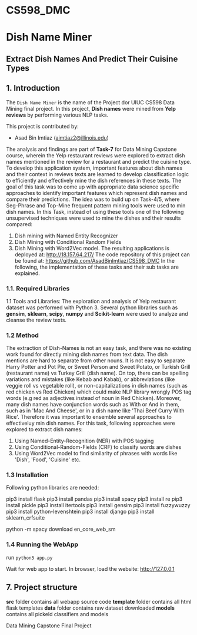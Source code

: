 # CS598_DMC
# Dish Name Miner
## Extract Dish Names And Predict Their Cuisine Types

## 1. Introduction
The `Dish Name Miner` is the name of the Project dor UIUC CS598 Data Mining final project. In this project, **Dish names** were mined from **Yelp reviews** by performing various NLP tasks.

This project is contributed by:

- Asad Bin Imtiaz (aimtiaz2@illinois.edu)

The analysis and findings are part of **Task-7** for Data Mining Capstone course, wherein the Yelp restaurant reviews were explored to extract dish names mentioned in the review for a restaurant and predict the cuisine type. 
To develop this application system, important features about dish names and their context in reviews texts are learned to develop classification logic to efficiently and effectively mine the dish references in these texts. The goal of this task was to come up with appropriate data science specific approaches to identify important features which represent dish names and compare their predictions.
The idea was to build up on Task-4/5, where Seg-Phrase and Top-Mine frequent pattern mining tools were used to min dish names. In this Task, instead of using these tools one of the following unsupervised techniques were used to mine the dishes and their results compared:
1.	Dish mining with Named Entity Recognizer
2.	Dish Mining with Conditional Random Fields
3.	Dish Mining with Word2Vec model.
The resulting applications is deployed at: http://18.157.64.217/
The code repository of this project can be found at: https://github.com/AsadBinImtiaz/CS598_DMC
In the following, the implementation of these tasks and their sub tasks are explained.


### 1.1. Required Libraries

1.1	Tools and Libraries: 
The exploration and analysis of Yelp restaurant dataset was performed with Python 3. Several python libraries such as **gensim**, **sklearn**, **scipy**, **numpy** and **Scikit-learn** were used to analyze and cleanse the review texts.

### 1.2 Method

The extraction of Dish-Names is not an easy task, and there was no existing work found for directly mining dish names from text data. The dish mentions are hard to separate from other nouns. It is not easy to separate Harry Potter and Pot Pie, or Sweet Person and Sweet Potato, or Turkish Grill (restaurant name) vs Turkey Grill (dish name). On top, there can be spelling variations and mistakes (like Kebab and Kabab), or abbreviations (like veggie roll vs vegetable roll), or non-capitalizations in dish names (such as red chicken vs Red Chicken) which could make NLP library wrongly POS tag words (e.g red as adjectives instead of noun in Red Chicken). Moreover, many dish names have conjunction words such as With or And in them, such as in 'Mac And Cheese', or in a dish name like 'Thai Beef Curry With Rice'. Therefore it was important to ensemble several approaches to effectiveluy min dish names. 
For this task, following approaches were explored to extract dish names: 
1.	Using Named-Entity-Recognition (NER) with POS tagging
2.	Using Conditional-Random-Fields (CRF) to classify words are dishes
3.	Using Word2Vec model to find similarity of phrases with words like 'Dish', 'Food', 'Cuisine' etc.

### 1.3 Installation

Following python libraries are needed:

pip3 install flask
pip3 install pandas
pip3 install spacy
pip3 install re
pip3 install pickle
pip3 install itertools
pip3 install gensim
pip3 install fuzzywuzzy
pip3 install python-levenshtein
pip3 install django
pip3 install sklearn_crfsuite

python -m spacy download en_core_web_sm

### 1.4 Running the WebApp

run `python3 app.py` 

Wait for web app to start.
In browser, load the website: http://127.0.0.1

## 7. Project structure

**src** folder contains all webapp source code
**template** folder contains all html flask templates
**data** folder contains raw dataset downloaded
**models** contains all pickeld classifiers and models

Data Mining Capstone Final Project
